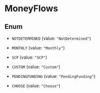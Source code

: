 
# MoneyFlows

## Enum


* `NOTDETERMINED` (value: `"NotDetermined"`)

* `MONTHLY` (value: `"Monthly"`)

* `SCP` (value: `"SCP"`)

* `CUSTOM` (value: `"Custom"`)

* `PENDINGFUNDING` (value: `"PendingFunding"`)

* `CHOOSE` (value: `"Choose"`)



